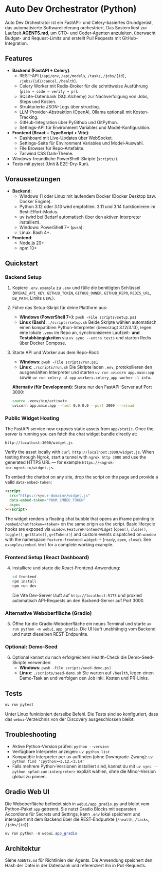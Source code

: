 # Auto Dev Orchestrator (Python)

Auto Dev Orchestrator ist ein FastAPI- und Celery-basiertes Grundgerüst, das automatisierte Softwarelieferung orchestriert. Das System liest zur Laufzeit **AGENTS.md**, um CTO- und Coder-Agenten anzuleiten, überwacht Budget- und Request-Limits und erstellt Pull Requests mit GitHub-Integration.

## Features
- **Backend (FastAPI + Celery)**:
  - REST-API (`/api/env`, `/api/models`, `/tasks`, `/jobs/{id}`, `/jobs/{id}/cancel`, `/health`).
  - Celery Worker mit Redis-Broker für die schrittweise Ausführung (`plan → code → verify → pr`).
  - SQLite-Datenbank (SQLAlchemy) zur Nachverfolgung von Jobs, Steps und Kosten.
  - Strukturierte JSON-Logs über structlog.
  - LLM-Provider-Abstraktion (OpenAI, Ollama optional) mit Kosten-Tracking.
  - GitHub-Integration über PyGithub und GitPython.
  - Settings-API für Environment Variables und Model-Konfiguration.
- **Frontend (React + TypeScript + Vite)**:
  - Dashboard mit Live-Updates über WebSocket.
  - Settings-Seite für Environment Variables und Model-Auswahl.
  - File Browser für Repo-Artefakte.
  - Tailwind CSS Dark-Theme.
- Windows-freundliche PowerShell-Skripte (`scripts/`).
- Tests mit pytest (Unit & E2E-Dry-Run).

## Voraussetzungen
- **Backend**:
  - Windows 11 oder Linux mit laufendem Docker (Docker Desktop bzw. Docker Engine).
  - Python 3.12 oder 3.13 wird empfohlen. 3.11 und 3.14 funktionieren im Best-Effort-Modus.
  - [uv](https://docs.astral.sh/uv/) (wird bei Bedarf automatisch über den aktiven Interpreter installiert).
  - Windows: PowerShell 7+ (`pwsh`).
  - Linux: Bash 4+.
- **Frontend**:
  - Node.js 20+
  - npm 10+

## Quickstart

### Backend Setup
1. Kopiere `.env.example` zu `.env` und fülle die benötigten Schlüssel (`OPENAI_API_KEY`, `GITHUB_TOKEN`, `GITHUB_OWNER`, `GITHUB_REPO`, `REDIS_URL`, `DB_PATH`, Limits usw.).
2. Führe das Setup-Skript für deine Plattform aus:
   - **Windows (PowerShell 7+)**: `pwsh -File scripts/setup.ps1`
   - **Linux (Bash)**: `./scripts/setup.sh`
   Beide Skripte wählen automatisch einen kompatiblen Python-Interpreter (bevorzugt 3.12/3.13), legen eine lokale `.venv` im Repo an, synchronisieren Laufzeit- **und Testabhängigkeiten** via `uv sync --extra tests` und starten Redis über Docker Compose.
3. Starte API und Worker aus dem Repo-Root:
   - **Windows**: `pwsh -File scripts/run.ps1`
   - **Linux**: `./scripts/run.sh`
   Die Skripte laden `.env`, protokollieren den ausgewählten Interpreter und starten `uv run uvicorn app.main:app` sowie `uv run celery -A app.workers.celery_app worker -l info`.

   **Alternativ (für Development)**: Starte nur den FastAPI-Server auf Port 3000:
   ```bash
   source .venv/bin/activate
   uvicorn app.main:app --host 0.0.0.0 --port 3000 --reload
   ```

### Public Widget Hosting

The FastAPI service now exposes static assets from `app/static`. Once the server is running you can fetch the
chat widget bundle directly at:

```
http://localhost:3000/widget.js
```

Verify the asset locally with `curl http://localhost:3000/widget.js`. When testing through Ngrok, start a tunnel with
`ngrok http 3000` and use the generated HTTPS URL — for example `https://<ngrok-id>.ngrok.io/widget.js`.

To embed the chatbot on any site, drop the script on the page and provide a valid `data-embed-token`:

```html
<script
  src="https://<your-domain>/widget.js"
  data-embed-token="YOUR_EMBED_TOKEN"
  async
></script>
```

The widget renders a floating chat bubble that opens an iframe pointing to `/embed/chat?token=<token>` on the same origin as
the script. Basic lifecycle hooks are exposed via `window.FeatureFrontendWidget` (`open()`, `close()`, `toggle()`,
`getState()`, `getToken()`) and custom events dispatched on `window` with the namespace `feature-frontend-widget:*` (`ready`,
`open`, `close`). See `examples/embed.html` for a complete working example.

### Frontend Setup (React Dashboard)
4. Installiere und starte die React-Frontend-Anwendung:
   ```bash
   cd frontend
   npm install
   npm run dev
   ```
   Die Vite Dev-Server läuft auf `http://localhost:5173` und proxied automatisch API-Requests an den Backend-Server auf Port 3000.

### Alternative Weboberfläche (Gradio)
5. Öffne für die Gradio-Weboberfläche ein neues Terminal und starte `uv run python -m webui.app_gradio`. Die UI läuft unabhängig vom Backend und nutzt dieselben REST-Endpunkte.

### Optional: Demo-Seed
6. Optional kannst du nach erfolgreichem Health-Check die Demo-Seed-Skripte verwenden:
   - **Windows**: `pwsh -File scripts/seed-demo.ps1`
   - **Linux**: `./scripts/seed-demo.sh`
   Sie warten auf `/health`, legen einen Demo-Task an und verfolgen den Job inkl. Kosten und PR-Links.

## Tests
```powershell
uv run pytest
```

Unter Linux funktioniert derselbe Befehl. Die Tests sind so konfiguriert, dass das `webui`-Verzeichnis von der Discovery ausgeschlossen bleibt.

## Troubleshooting
- Aktive Python-Version prüfen: `python --version`
- Verfügbare Interpreter anzeigen: `uv python list`
- Kompatible Interpreter per uv auffinden (ohne Downgrade-Zwang): `uv python find 'cpython>=3.12,<3.14'`
- Falls mehrere Python-Versionen installiert sind, kannst du mit `uv sync --python <pfad-zum-interpreter>` explizit wählen, ohne die Minor-Version global zu pinnen.

## Gradio Web UI
Die Weboberfläche befindet sich in `webui/app_gradio.py` und bleibt vom Python-Paket `app` getrennt. Sie nutzt Gradio Blocks mit separaten Accordions für Secrets und Settings, kann `.env` lokal speichern und interagiert mit dem Backend über die REST-Endpunkte (`/health`, `/tasks`, `/jobs/{id}`).

```powershell
uv run python -m webui.app_gradio
```

## Architektur
Siehe `AGENTS.md` für Richtlinien der Agents. Die Anwendung speichert den Hash der Datei in der Datenbank und referenziert ihn in Pull-Requests.
